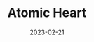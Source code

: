 ---
layout: album
date: 2023-02-21
title: Atomic Heart
developer: Mundfish
card-image: 0
card-offset: 0
banner-image: 0
banner-offset: 0
---